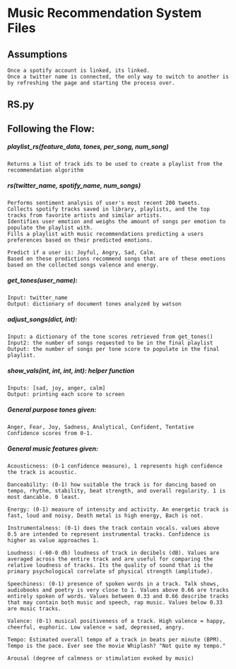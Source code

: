 # Music Recommendation System Files

## Assumptions
    Once a spotify account is linked, its linked.
    Once a twitter name is connected, the only way to switch to another is by refreshing the page and starting the process over.
    

## RS.py
## Following the Flow:
##### playlist_rs(feature_data, tones, per_song, num_song)
    Returns a list of track ids to be used to create a playlist from the recommendation algorithm
    
##### rs(twitter_name, spotify_name, num_songs) 
    Performs sentiment analysis of user's most recent 200 tweets.
    Collects spotify tracks saved in library, playlists, and the top tracks from favorite artists and similar artists.
    Identifies user emotion and weighs the amount of songs per emotion to populate the playlist with.
    Fills a playlist with music recommendations predicting a users preferences based on their predicted emotions.

    Predict if a user is: Joyful, Angry, Sad, Calm.
    Based on these predictions recommend songs that are of these emotions based on the collected songs valence and energy. 

##### get_tones(user_name):
    Input: twitter_name
    Output: dictionary of document tones analyzed by watson

##### adjust_songs(dict, int):
    Input: a dictionary of the tone scores retrieved from get_tones()
    Input2: the number of songs requested to be in the final playlist
    Output: the number of songs per tone score to populate in the final playlist.

##### show_vals(int, int, int, int): helper function
    Inputs: [sad, joy, anger, calm]
    Output: printing each score to screen

##### General purpose tones given:
    Anger, Fear, Joy, Sadness, Analytical, Confident, Tentative
    Confidence scores from 0-1.

##### General music features given:
    Acousticness: (0-1 confidence measure), 1 represents high confidence the track is acoustic.

    Danceability: (0-1) how suitable the track is for dancing based on tempo, rhythm, stability, beat strength, and overall regularity. 1 is most dancable. 0 least.

    Energy: (0-1) measure of intensity and activity. An energetic track is fast, loud and noisy. Death metal is high energy, Bach is not.

    Instrumentalness: (0-1) does the track contain vocals. values above 0.5 are intended to represent instrumental tracks. Confidence is higher as value approaches 1.

    Loudness: (-60-0 db) loudness of track in decibels (dB). Values are averaged across the entire track and are useful for comparing the relative loudness of tracks. Its the quality of sound that is the primary psychological correlate of physical strength (amplitude). 

    Speechiness: (0-1) presence of spoken words in a track. Talk shows, audiobooks and poetry is very close to 1. Values above 0.66 are tracks entirely spoken of words. Values between 0.33 and 0.66 describe tracks that may contain both music and speech, rap music. Values below 0.33 are music tracks.

    Valence: (0-1) musical positiveness of a track. High valence = happy, cheerful, euphoric. Low valence = sad, depressed, angry.

    Tempo: Estimated overall tempo of a track in beats per minute (BPM). Tempo is the pace. Ever see the movie Whiplash? "Not quite my tempo."

    Arousal (degree of calmness or stimulation evoked by music)

##### 
